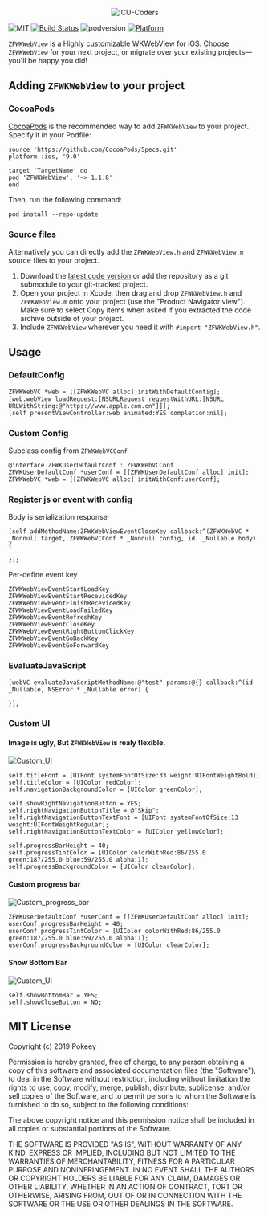 <p align="center" >
   <img src="https://raw.githubusercontent.com/ICU-Coders/IconLib/master/icon.jpg" alt="ICU-Coders" title="ICU-Coders">
 </p>

![MIT](https://img.shields.io/badge/License-MIT-blue.svg?style=flat)
[![Build Status](https://travis-ci.org/FranLucky/ZFWKWebView.svg?branch=master)](https://travis-ci.org/FranLucky/ZFWKWebView)
![podversion](https://img.shields.io/cocoapods/v/ZFWKWebView.svg)
[![Platform](https://img.shields.io/cocoapods/p/ZFWKWebView.svg?style=flat)](http://cocoadocs.org/docsets/ZFWKWebView)


`ZFWKWebView` is a Highly customizable WKWebView for iOS.
 Choose `ZFWKWebView` for your next project, or migrate over your existing projects—you'll be happy you did!

## Adding `ZFWKWebView` to your project
### CocoaPods
[CocoaPods](http://cocoapods.org) is the recommended way to add `ZFWKWebView` to your project.
Specify it in your Podfile:
```
source 'https://github.com/CocoaPods/Specs.git'
platform :ios, '9.0'

target 'TargetName' do
pod 'ZFWKWebView', '~> 1.1.8'
end
```
Then, run the following command:
```
pod install --repo-update
```
### Source files
Alternatively you can directly add the `ZFWKWebView.h` and `ZFWKWebView.m` source files to your project.
1. Download the [latest code version](https://github.com/ICU-Coders/ZFWKWebView/archive/master.zip) or add the repository as a git submodule to your git-tracked project.
2. Open your project in Xcode, then drag and drop `ZFWKWebView.h` and `ZFWKWebView.m` onto your project (use the "Product Navigator view"). Make sure to select Copy items when asked if you extracted the code archive outside of your project.
3. Include `ZFWKWebView` wherever you need it with `#import "ZFWKWebView.h"`.

##  Usage

###  DefaultConfig
```
ZFWKWebVC *web = [[ZFWKWebVC alloc] initWithDefaultConfig];
[web.webView loadRequest:[NSURLRequest requestWithURL:[NSURL URLWithString:@"https://www.apple.com.cn"]]];
[self presentViewController:web animated:YES completion:nil];
```
### Custom Config
Subclass config from `ZFWKWebVCConf`
```
@interface ZFWKUserDefaultConf : ZFWKWebVCConf
ZFWKUserDefaultConf *userConf = [[ZFWKUserDefaultConf alloc] init];
ZFWKWebVC *web = [[ZFWKWebVC alloc] initWithConf:userConf];
```
### Register js or event with config
Body is serialization response 
```
[self addMethodName:ZFWKWebViewEventCloseKey callback:^(ZFWKWebVC * _Nonnull target, ZFWKWebVCConf * _Nonnull config, id  _Nullable body) {
    
}];
```

Per-define event key
```
ZFWKWebViewEventStartLoadKey 
ZFWKWebViewEventStartRecevicedKey 
ZFWKWebViewEventFinishRecevicedKey 
ZFWKWebViewEventLoadFailedKey 
ZFWKWebViewEventRefreshKey 
ZFWKWebViewEventCloseKey 
ZFWKWebViewEventRightButtonClickKey 
ZFWKWebViewEventGoBackKey 
ZFWKWebViewEventGoForwardKey 
```

### EvaluateJavaScript
```
[webVC evaluateJavaScriptMethodName:@"test" params:@{} callback:^(id _Nullable, NSError * _Nullable error) {
    
}];
```

### Custom UI

#### Image is ugly, But `ZFWKWebView` is realy flexible.

![Custom_UI](https://raw.githubusercontent.com/ICU-Coders/IconLib/master/ZFWKWebView/customUI.jpg)

```
self.titleFont = [UIFont systemFontOfSize:33 weight:UIFontWeightBold];
self.titleColor = [UIColor redColor];
self.navigationBackgroundColor = [UIColor greenColor];

self.showRightNavigationButton = YES;
self.rightNavigationButtonTitle = @"Skip";
self.rightNavigationButtonTextFont = [UIFont systemFontOfSize:13 weight:UIFontWeightRegular];
self.rightNavigationButtonTextColor = [UIColor yellowColor];

self.progressBarHeight = 40;
self.progressTintColor = [UIColor colorWithRed:86/255.0 green:187/255.0 blue:59/255.0 alpha:1];
self.progressBackgroundColor = [UIColor clearColor];

```

#### Custom progress bar

![Custom_progress_bar](https://raw.githubusercontent.com/ICU-Coders/IconLib/master/ZFWKWebView/custom_progress_small.gif)

```
ZFWKUserDefaultConf *userConf = [[ZFWKUserDefaultConf alloc] init];
userConf.progressBarHeight = 40;
userConf.progressTintColor = [UIColor colorWithRed:86/255.0 green:187/255.0 blue:59/255.0 alpha:1];
userConf.progressBackgroundColor = [UIColor clearColor];
```

#### Show Bottom Bar

![Custom_UI](https://raw.githubusercontent.com/ICU-Coders/IconLib/master/ZFWKWebView/bottomBar.jpg)

```
self.showBottomBar = YES;
self.showCloseButton = NO; 
```



## MIT License

Copyright (c) 2019 Pokeey

Permission is hereby granted, free of charge, to any person obtaining a copy
of this software and associated documentation files (the "Software"), to deal
in the Software without restriction, including without limitation the rights
to use, copy, modify, merge, publish, distribute, sublicense, and/or sell
copies of the Software, and to permit persons to whom the Software is
furnished to do so, subject to the following conditions:

The above copyright notice and this permission notice shall be included in all
copies or substantial portions of the Software.

THE SOFTWARE IS PROVIDED "AS IS", WITHOUT WARRANTY OF ANY KIND, EXPRESS OR
IMPLIED, INCLUDING BUT NOT LIMITED TO THE WARRANTIES OF MERCHANTABILITY,
FITNESS FOR A PARTICULAR PURPOSE AND NONINFRINGEMENT. IN NO EVENT SHALL THE
AUTHORS OR COPYRIGHT HOLDERS BE LIABLE FOR ANY CLAIM, DAMAGES OR OTHER
LIABILITY, WHETHER IN AN ACTION OF CONTRACT, TORT OR OTHERWISE, ARISING FROM,
OUT OF OR IN CONNECTION WITH THE SOFTWARE OR THE USE OR OTHER DEALINGS IN THE
SOFTWARE.
